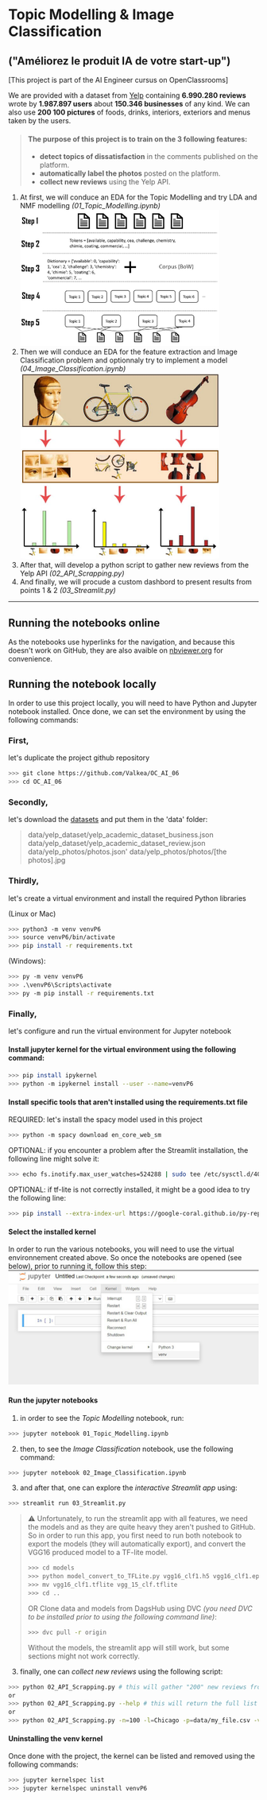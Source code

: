 # Topic Modelling & Image Classification
## ("Améliorez le produit IA de votre start-up")

[This project is part of the AI Engineer cursus on OpenClassrooms]

We are provided with a dataset from [Yelp](https://www.yelp.com/dataset) containing **6.990.280 reviews** wrote by **1.987.897 users** about **150.346 businesses** of any kind. We can also use **200 100 pictures** of foods, drinks, interiors, exteriors and menus taken by the users.

>#### The purpose of this project is to train on the 3 following features:
> - **detect topics of dissatisfaction** in the comments published on the platform.
> - **automatically label the photos** posted on the platform.
> - **collect new reviews** using the Yelp API.

1. At first, we will conduce an EDA for the Topic Modelling and try LDA and NMF modelling *(01_Topic_Modelling.ipynb)* <br><img src="medias/steps.png" alt="Topic Modelling steps" width="400"/>
2. Then we will conduce an EDA for the feature extraction and Image Classification problem and optionnaly try to implement a model *(04_Image_Classification.ipynb)* <br><img src="medias/bovw_process.jpeg" alt="Bag of Visual Words steps" width="400"/>
3. After that, will develop a python script to gather new reviews from the Yelp API *(02_API_Scrapping.py)*
4. And finally, we will procude a custom dashbord to present results from points 1 & 2 *(03_Streamlit.py)*

---


## Running the notebooks online

As the notebooks use hyperlinks for the navigation, and because this doesn't work on GitHub, they are also avaible on [nbviewer.org](https://nbviewer.org/github/Valkea/OC_AI_06/tree/main/) for convenience.

## Running the notebook locally

In order to use this project locally, you will need to have Python and Jupyter notebook installed.
Once done, we can set the environment by using the following commands:

### First, 
let's duplicate the project github repository

```bash
>>> git clone https://github.com/Valkea/OC_AI_06
>>> cd OC_AI_06
```

### Secondly,
let's download the [datasets](https://www.yelp.com/dataset) and put them in the 'data' folder:
> data/yelp_dataset/yelp_academic_dataset_business.json
> data/yelp_dataset/yelp_academic_dataset_review.json
> data/yelp_photos/photos.json'
> data/yelp_photos/photos/[the photos].jpg

### Thirdly,
let's create a virtual environment and install the required Python libraries

(Linux or Mac)
```bash
>>> python3 -m venv venvP6
>>> source venvP6/bin/activate
>>> pip install -r requirements.txt
```

(Windows):
```bash
>>> py -m venv venvP6
>>> .\venvP6\Scripts\activate
>>> py -m pip install -r requirements.txt
```

### Finally,
let's configure and run the virtual environment for Jupyter notebook


#### Install jupyter kernel for the virtual environment using the following command:

```bash
>>> pip install ipykernel
>>> python -m ipykernel install --user --name=venvP6
```

#### Install specific tools that aren't installed using the requirements.txt file

REQUIRED: let's install the spacy model used in this project
```bash
>>> python -m spacy download en_core_web_sm
```

OPTIONAL: if you encounter a problem after the Streamlit installation, the following line might solve it:
```bash
>>> echo fs.inotify.max_user_watches=524288 | sudo tee /etc/sysctl.d/40-max-user-watches.conf && sudo sysctl --system
```

OPTIONAL: if tf-lite is not correctly installed, it might be a good idea to try the following line:
```bash
>>> pip install --extra-index-url https://google-coral.github.io/py-repo/ tflite_runtime
```

#### Select the installed kernel

In order to run the various notebooks, you will need to use the virtual environnement created above.
So once the notebooks are opened (see below), prior to running it, follow this step:
![alt text](medias/venv_selection.png)

#### Run the jupyter notebooks

1. in order to see the *Topic Modelling* notebook, run:
```bash
>>> jupyter notebook 01_Topic_Modelling.ipynb
```

2. then, to see the *Image Classification* notebook, use the following command:
```bash
>>> jupyter notebook 02_Image_Classification.ipynb
```

3. and after that, one can explore the *interactive Streamlit app* using:
```bash
>>> streamlit run 03_Streamlit.py
```

> ⚠️ Unfortunately, to run the streamlit app with all features, we need the models and as they are quite heavy they aren't pushed to GitHub. So in order to run this app, you first need to run both notebook to export the models (they will automatically export), and convert the VGG16 produced model to a TF-lite model.
> ```bash
> >>> cd models
> >>> python model_convert_to_TFLite.py vgg16_clf1.h5 vgg16_clf1.epochXX-categorical_accuracyX.XX.hdf5 # replace XX with the best produced model values
> >>> mv vgg16_clf1.tflite vgg_15_clf.tflite
> >>> cd ..
> ```
>
> OR Clone data and models from DagsHub using DVC *(you need DVC to be installed prior to using the following command line)*:
> ```bash
> >>> dvc pull -r origin
> ```
>
> Without the models, the streamlit app will still work, but some sections might not work correctly.

3. finally, one can *collect new reviews* using the following script:
```bash
>>> python 02_API_Scrapping.py # this will gather "200" new reviews from "France" and save them to "data/api_export.csv"
or
>>> python 02_API_Scrapping.py --help # this will return the full list of available parameters
or
>>> python 02_API_Scrapping.py -n=100 -l=Chicago -p=data/my_file.csv -v=3 # This is an example
```

#### Uninstalling the venv kernel
Once done with the project, the kernel can be listed and removed using the following commands:

```bash
>>> jupyter kernelspec list
>>> jupyter kernelspec uninstall venvP6
```

